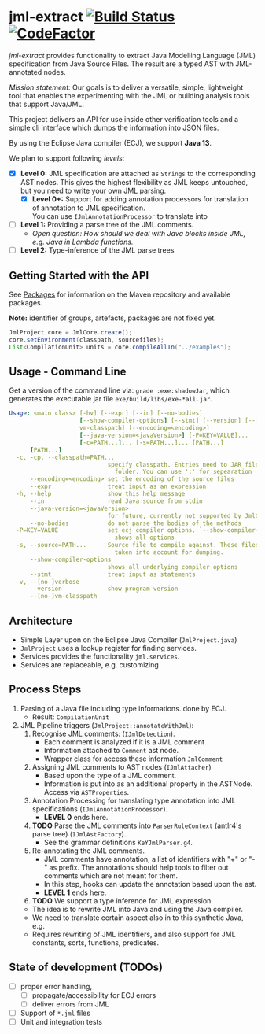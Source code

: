 # jml-extract [![Build Status](https://travis-ci.com/wadoon/jml-extract.svg?branch=master)](https://travis-ci.com/wadoon/jml-extract) [![CodeFactor](https://www.codefactor.io/repository/github/wadoon/jml-extract/badge)](https://www.codefactor.io/repository/github/wadoon/jml-extract)

*jml-extract* provides functionality to extract Java Modelling Language (JML) 
specification from Java Source Files. 
The result are a typed AST with JML-annotated nodes.

*Mission statement:* Our goals is to deliver a versatile, simple, lightweight tool that 
enables the experimenting with the JML or building analysis tools that support Java/JML.


This project delivers an API for use inside other verification tools and 
a simple cli interface which dumps the information into JSON files.

By using the Eclipse Java compiler (ECJ), we support **Java 13**.
 
We plan to support following *levels*:

* [x] **Level 0:** JML specification are attached as `Strings` to the corresponding AST nodes. 
      This gives the highest flexibility as JML keeps untouched, but you need to write your own JML parsing.
    * [x] **Level 0+:** Support for adding annotation processors for translation of annotation to JML specification.      
      You can use ```IJmlAnnotationProcessor``` to translate into 
* [ ] **Level 1:** Providing a parse tree of the JML comments. 
    * *Open question: How should we deal with Java blocks inside JML, e.g. Java in Lambda functions.*
* [ ] **Level 2:** Type-inference of the JML parse trees 

## Getting Started with the API

See [Packages](https://github.com/wadoon/jml-extract/packages) for information on the 
Maven repository and available packages.

**Note:** identifier of groups, artefacts, packages are not fixed yet.

```java
JmlProject core = JmlCore.create();
core.setEnvironment(classpath, sourcefiles);
List<CompilationUnit> units = core.compileAllIn("../examples");
```

## Usage - Command Line

Get a version of the command line via: `grade :exe:shadowJar`, which generates the 
executable jar file `exe/build/libs/exe-*all.jar`.

```yaml
Usage: <main class> [-hv] [--expr] [--in] [--no-bodies]
                    [--show-compiler-options] [--stmt] [--version] [--[no-]
                    vm-classpath] [--encoding=<encoding>]
                    [--java-version=<javaVersion>] [-P=KEY=VALUE]...
                    [-c=PATH...]... [-s=PATH...]... [PATH...]
      [PATH...]
  -c, -cp, --classpath=PATH...
                            specify classpath. Entries need to JAR files and
                              folder. You can use ':' for sepearation
      --encoding=<encoding> set the encoding of the source files
      --expr                treat input as an expression
  -h, --help                show this help message
      --in                  read Java source from stdin
      --java-version=<javaVersion>
                            for future, currently not supported by JmlCore
      --no-bodies           do not parse the bodies of the methods
  -P=KEY=VALUE              set ecj compiler options. `--show-compiler-options`
                              shows all options
  -s, --source=PATH...      Source file to compile against. These files are no
                              taken into account for dumping.
      --show-compiler-options
                            shows all underlying compiler options
      --stmt                treat input as statements
  -v, --[no-]verbose
      --version             show program version
      --[no-]vm-classpath
```

## Architecture 

* Simple Layer upon on the Eclipse Java Compiler (`JmlProject.java`)
* `JmlProject` uses a lookup register for finding services.
* Services provides the functionality `jml.services`.
* Services are replaceable, e.g. customizing 

## Process Steps

1. Parsing of a Java file including type informations. done by ECJ.
   * Result: `CompilationUnit`
2. JML Pipeline triggers (`JmlProject::annotateWithJml`):
   1. Recognise JML comments: (`IJmlDetection`).
      * Each comment is analyzed if it is a JML comment
      * Information attached to `Comment` ast node.
      * Wrapper class for access these information `JmlComment`
   2. Assigning JML comments to AST nodes (`IJmlAttacher`)
      * Based upon the type of a JML comment. 
      * Information is put into as an additional property in the ASTNode. Access via `ASTProperties`.
   3. Annotation Processing for translating type annotation into JML specifications 
        (`IJmlAnnotationProcessor`).
      * **LEVEL 0** ends here.
   4. **TODO** Parse the JML comments into `ParserRuleContext` (antlr4's parse tree) (`IJmlAstFactory`).
      * See the grammar definitions `KeYJmlParser.g4`.
   5. Re-annotating the JML comments.
      * JML comments have annotation, a list of identifiers with "+" or "-" as prefix. 
        The annotations should help tools to filter out comments which are not meant for them.
      * In this step, hooks can update the annotation based upon the ast.
      * **LEVEL 1** ends here.
   6.  **TODO** We support a type inference for JML expression. 
      * The idea is to rewrite JML into Java and using the Java compiler.
      * We need to translate certain aspect also in to this synthetic Java, e.g. 
      * Requires rewriting of JML identifiers, and also support for 
        JML constants, sorts, functions, predicates.

## State of development (TODOs)

* [ ] proper error handling, 
  * [ ] propagate/accessibility for ECJ errors
  * [ ] deliver errors from JML 
* [ ] Support of `*.jml` files
* [ ] Unit and integration tests